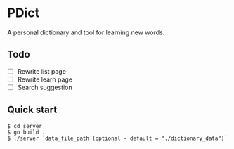 # PDict
A personal dictionary and tool for learning new words.

## Todo
- [ ] Rewrite list page
- [ ] Rewrite learn page
- [ ] Search suggestion

## Quick start
```console
$ cd server
$ go build .
$ ./server `data_file_path (optional - default = "./dictionary_data")`
```
